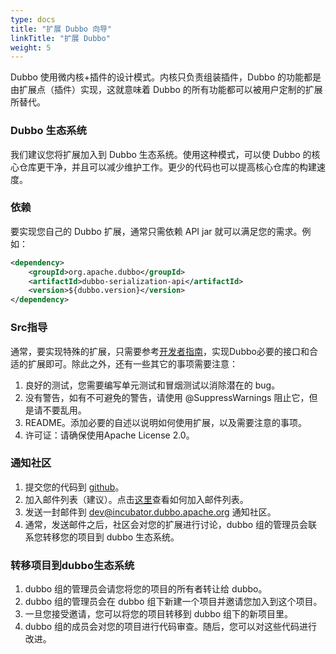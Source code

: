 ```yaml
---
type: docs
title: "扩展 Dubbo 向导"
linkTitle: "扩展 Dubbo"
weight: 5
---
```



Dubbo 使用微内核+插件的设计模式。内核只负责组装插件，Dubbo 的功能都是由扩展点（插件）实现，这就意味着 Dubbo 的所有功能都可以被用户定制的扩展所替代。

### Dubbo 生态系统

我们建议您将扩展加入到 Dubbo 生态系统。使用这种模式，可以使 Dubbo 的核心仓库更干净，并且可以减少维护工作。更少的代码也可以提高核心仓库的构建速度。

### 依赖

要实现您自己的 Dubbo 扩展，通常只需依赖 API jar 就可以满足您的需求。例如：

```xml
<dependency>
    <groupId>org.apache.dubbo</groupId>
    <artifactId>dubbo-serialization-api</artifactId>
    <version>${dubbo.version}</version>
</dependency>
```

### Src指导

通常，要实现特殊的扩展，只需要参考[开发者指南](../new-contributor-guide_dev)，实现Dubbo必要的接口和合适的扩展即可。除此之外，还有一些其它的事项需要注意：

1. 良好的测试，您需要编写单元测试和冒烟测试以消除潜在的 bug。
2. 没有警告，如有不可避免的警告，请使用 @SuppressWarnings 阻止它，但是请不要乱用。
3. README。添加必要的自述以说明如何使用扩展，以及需要注意的事项。
4. 许可证：请确保使用Apache License 2.0。

### 通知社区

1. 提交您的代码到 [github](https://github.com)。
2. 加入邮件列表（建议）。点击[这里](https://github.com/apache/dubbo/wiki/Mailing-list-subscription-guide)查看如何加入邮件列表。
3. 发送一封邮件到 dev@incubator.dubbo.apache.org 通知社区。
4. 通常，发送邮件之后，社区会对您的扩展进行讨论，dubbo 组的管理员会联系您转移您的项目到 dubbo 生态系统。

### 转移项目到dubbo生态系统

1. dubbo 组的管理员会请您将您的项目的所有者转让给 dubbo。
2. dubbo 组的管理员会在 dubbo 组下新建一个项目并邀请您加入到这个项目。
3. 一旦您接受邀请，您可以将您的项目转移到 dubbo 组下的新项目里。
4. dubbo 组的成员会对您的项目进行代码审查。随后，您可以对这些代码进行改进。






